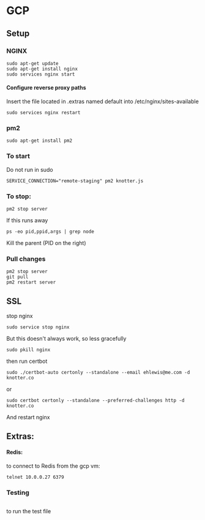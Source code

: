 # GCP

## Setup

### NGINX
```
sudo apt-get update
sudo apt-get install nginx
sudo services nginx start
```
#### Configure reverse proxy paths
Insert the file located in .extras named default into /etc/nginx/sites-available
```
sudo services nginx restart
```

### pm2
```
sudo apt-get install pm2
```

### To start
Do not run in sudo
```
SERVICE_CONNECTION="remote-staging" pm2 knotter.js
```

### To stop:
```
pm2 stop server
```

If this runs away
```
ps -eo pid,ppid,args | grep node
```
Kill the parent (PID on the right)

### Pull changes
```
pm2 stop server
git pull
pm2 restart server
```
## SSL
stop nginx
```
sudo service stop nginx
```
But this doesn't always work, so less gracefully
```
sudo pkill nginx
```
then run certbot
```
sudo ./certbot-auto certonly --standalone --email ehlewis@me.com -d knotter.co
```
or
```
sudo certbot certonly --standalone --preferred-challenges http -d knotter.co
```
And restart nginx

## Extras:

#### Redis:
to connect to Redis from the gcp vm:
```
telnet 10.0.0.27 6379
```

### Testing
```npm test
```
to run the test file
